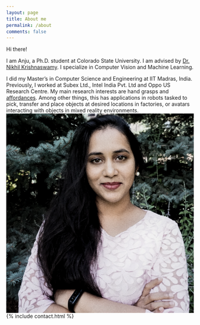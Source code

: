 ```yaml
---
layout: page
title: About me
permalink: /about
comments: false
---
```


<div class="row justify-content-between">
<div class="col-md-8 pr-5">

<p>Hi there!</p>

<p>I am Anju, a Ph.D. student at Colorado State University. I am advised by <a href="https://www.nikhilkrishnaswamy.com/">Dr. Nikhil Krishnaswamy</a>. I specialize in Computer Vision and Machine Learning.</p>
<p> I did my Master’s in Computer Science and Engineering at IIT Madras, India. Previously, I worked at Subex Ltd., Intel India Pvt. Ltd and Oppo US Research Centre. My main research interests are hand grasps and <a href="http://cs.brown.edu/courses/cs137/2017/readings/Gibson-AFF.pdf">affordances</a>. Among other things, this has applications in robots tasked to pick, transfer and place objects at desired locations in factories, or avatars interacting with objects in mixed reality environments.

<img src="images/AnjuGopinath.png" alt="hi" class="inline" align="right"/>



<br />

{% include contact.html %}

